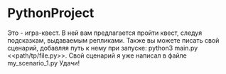 # PythonProject
Это - игра-квест. В ней вам предлагается пройти квест, следуя подсказкам, выдаваемым репликами. Также вы можете писать свой сценарий, добавляя путь к нему при запуске: python3 main.py <<path/tp/file.py>>. Свой сценарий я уже написал в файле my_scenario_1.py Удачи!
